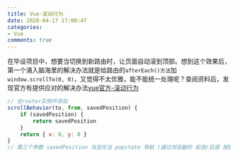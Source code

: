 ```yaml
---
title: Vue-滚动行为
date: 2020-04-17 17:00:47
categories:
- Vue
comments: true
---
```

在毕设项目中，想要当切换到新路由时，让页面自动滚到顶部。想到这个效果后，第一个涌入脑海里的解决办法就是给路由的`afterEach()方法`加`window.scrollTo(0, 0)`，又觉得不太优雅，能不能统一处理呢？查阅资料后，发现官方有提供应对的解决办法[vue官方-滚动行为](https://router.vuejs.org/zh/guide/advanced/scroll-behavior.html)

```js
// 在router实例中添加
scrollBehavior(to, from, savedPosition) {
    if (savedPosition) {
        return savedPosition
    }
    return { x: 0, y: 0 }
}
// 第三个参数 savedPosition 当且仅当 popstate 导航 (通过浏览器的 前进/后退 按钮触发) 时才可用，如果返回一个 falsy (虚值：是在 Boolean 上下文中认定为 false 的值)的值，或者是一个空对象，那么不会发生滚动。
```


